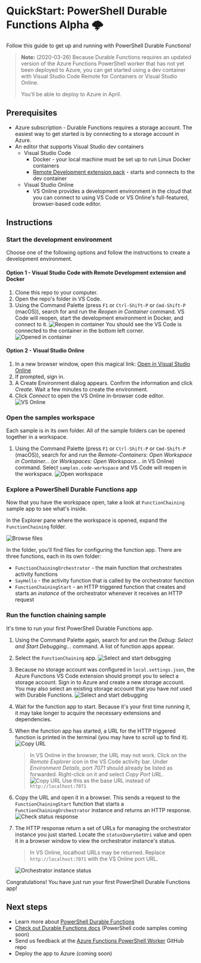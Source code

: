 # QuickStart: PowerShell Durable Functions Alpha 🌩

Follow this guide to get up and running with PowerShell Durable Functions!

> **Note:** (2020-03-26) Because Durable Functions requires an updated version of the Azure Functions PowerShell worker that has not yet been deployed to Azure, you can get started using a dev container with Visual Studio Code Remote for Containers or Visual Studio Online.
>
> You'll be able to deploy to Azure in April.

## Prerequisites

* Azure subscription - Durable Functions requires a storage account. The easiest way to get started is by connecting to a storage account in Azure.
* An editor that supports Visual Studio dev containers
    - Visual Studio Code
        - Docker - your local machine must be set up to run Linux Docker containers
        - [Remote Development extension pack](https://marketplace.visualstudio.com/items?itemName=ms-vscode-remote.vscode-remote-extensionpack) - starts and connects to the dev container
    - Visual Studio Online
        - VS Online provides a development environment in the cloud that you can connect to using VS Code or VS Online's full-featured, browser-based code editor. 

## Instructions

### Start the development environment

Choose one of the following options and follow the instructions to create a development environment.

#### Option 1 - Visual Studio Code with Remote Development extension and Docker

1. Clone this repo to your computer.
1. Open the repo's folder in VS Code.
1. Using the Command Palette (press `F1` or `Ctrl-Shift-P` or `Cmd-Shift-P` (macOS)), search for and run the *Reopen in Container* command. VS Code will reopen, start the development environment in Docker, and connect to it.
    ![Reopen in container](media/reopen-in-container.png)
    You should see the VS Code is connected to the container in the bottom left corner.
    ![Opened in container](media/opened-in-container.png)

#### Option 2 - Visual Studio Online

1. In a new browser window, open this magical link: [Open in Visual Studio Online](https://online.visualstudio.com/environments/new?name=PowerShell+Durable+Functions+Preview&repo=https://github.com/anthonychu/powershell-durable-preview)
1. If prompted, sign in.
1. A Create Environment dialog appears. Confirm the information and click *Create*. Wait a few minutes to create the environment.
1. Click *Connect* to open the VS Online in-browser code editor.
    ![VS Online](media/vsonline.png)

### Open the samples workspace

Each sample is in its own folder. All of the sample folders can be opened together in a workspace.

1. Using the Command Palette (press `F1` or `Ctrl-Shift-P` or `Cmd-Shift-P` (macOS)), search for and run the *Remote-Containers: Open Workspace in Container...* (or *Workspaces: Open Workspace...* in VS Online) command. Select `samples.code-workspace` and VS Code will reopen in the workspace.
    ![Open workspace](media/open-workspace.png)

### Explore a PowerShell Durable Functions app

Now that you have the workspace open, take a look at `FunctionChaining` sample app to see what's inside.

In the Explorer pane where the workspace is opened, expand the `FunctionChaining` folder.

![Browse files](media/browse-files.png)

In the folder, you'll find files for configuring the function app. There are three functions, each in its own folder:
* `FunctionChainingOrchestrator` - the main function that orchestrates activity functions
* `SayHello` - the activity function that is called by the orchestrator function
* `FunctionChainingStart` - an HTTP triggered function that creates and starts an *instance* of the orchestrator whenever it receives an HTTP request

### Run the function chaining sample

It's time to run your first PowerShell Durable Functions app.

1. Using the Command Palette again, search for and run the *Debug: Select and Start Debugging...* command. A list of function apps appear.
1. Select the `FunctionChaining` app.
    ![Select and start debugging](media/start-debug.png)
1. Because no storage account was configured in `local.settings.json`, the Azure Functions VS Code extension should prompt you to select a storage account. Sign in to Azure and create a new storage account. You may also select an existing storage account that you have *not* used with Durable Functions.
    ![Select and start debugging](media/select-storage.png)
1. Wait for the function app to start. Because it's your first time running it, it may take longer to acquire the necessary extensions and dependencies.
1. When the function app has started, a URL for the HTTP triggered function is printed in the terminal (you may have to scroll up to find it).
    ![Copy URL](media/copy-function-url.png)
    > In VS Online in the browser, the URL may not work. Click on the *Remote Explorer* icon in the VS Code activity bar. Under *Environment Details*, port *7071* should already be listed as forwarded. Right-click on it and select *Copy Port URL*.
    > ![Copy URL](.devcontainer/media/copy-url.png)
    > Use this as the base URL instead of `http://localhost:7071`
1. Copy the URL and open it in a browser. This sends a request to the `FunctionChainingStart` function that starts a `FunctionChainingOrchestrator` instance and returns an HTTP response.
    ![Check status response](media/check-status-response.png)
1. The HTTP response return a set of URLs for managing the orchestrator instance you just started. Locate the `statusQueryGetUri` value and open it in a browser window to view the orchestrator instance's status.
    > In VS Online, localhost URLs may be returned. Replace `http://localhost:7071` with the VS Online port URL.

    ![Orchestrator instance status](media/instance-status.png)

Congratulations! You have just run your first PowerShell Durable Functions app!

## Next steps

* Learn more about [PowerShell Durable Functions](https://github.com/Azure/azure-functions-powershell-worker/blob/dev/docs/durable-experimental-instructions.md)
* [Check out Durable Functions docs](https://docs.microsoft.com/en-us/azure/azure-functions/durable/durable-functions-overview?tabs=powershell) (PowerShell code samples coming soon)
* Send us feedback at the [Azure Functions PowerShell Worker](https://github.com/Azure/azure-functions-powershell-worker) GitHub repo
* Deploy the app to Azure (coming soon)
